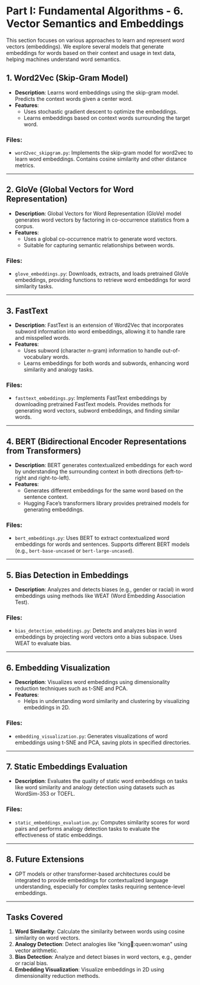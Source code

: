 # Part I: Fundamental Algorithms - 6. Vector Semantics and Embeddings

This section focuses on various approaches to learn and represent word vectors (embeddings). We explore several models that generate embeddings for words based on their context and usage in text data, helping machines understand word semantics.

## 1. Word2Vec (Skip-Gram Model)
- **Description**: Learns word embeddings using the skip-gram model. Predicts the context words given a center word.
- **Features**:
  - Uses stochastic gradient descent to optimize the embeddings.
  - Learns embeddings based on context words surrounding the target word.
  
### Files:
- `word2vec_skipgram.py`: Implements the skip-gram model for word2vec to learn word embeddings. Contains cosine similarity and other distance metrics.

---

## 2. GloVe (Global Vectors for Word Representation)
- **Description**: Global Vectors for Word Representation (GloVe) model generates word vectors by factoring in co-occurrence statistics from a corpus.
- **Features**:
  - Uses a global co-occurrence matrix to generate word vectors.
  - Suitable for capturing semantic relationships between words.
  
### Files:
- `glove_embeddings.py`: Downloads, extracts, and loads pretrained GloVe embeddings, providing functions to retrieve word embeddings for word similarity tasks.

---

## 3. FastText
- **Description**: FastText is an extension of Word2Vec that incorporates subword information into word embeddings, allowing it to handle rare and misspelled words.
- **Features**:
  - Uses subword (character n-gram) information to handle out-of-vocabulary words.
  - Learns embeddings for both words and subwords, enhancing word similarity and analogy tasks.
  
### Files:
- `fasttext_embeddings.py`: Implements FastText embeddings by downloading pretrained FastText models. Provides methods for generating word vectors, subword embeddings, and finding similar words.

---

## 4. BERT (Bidirectional Encoder Representations from Transformers)
- **Description**: BERT generates contextualized embeddings for each word by understanding the surrounding context in both directions (left-to-right and right-to-left).
- **Features**:
  - Generates different embeddings for the same word based on the sentence context.
  - Hugging Face’s transformers library provides pretrained models for generating embeddings.
  
### Files:
- `bert_embeddings.py`: Uses BERT to extract contextualized word embeddings for words and sentences. Supports different BERT models (e.g., `bert-base-uncased` or `bert-large-uncased`).

---

## 5. Bias Detection in Embeddings
- **Description**: Analyzes and detects biases (e.g., gender or racial) in word embeddings using methods like WEAT (Word Embedding Association Test).
  
### Files:
- `bias_detection_embeddings.py`: Detects and analyzes bias in word embeddings by projecting word vectors onto a bias subspace. Uses WEAT to evaluate bias.

---

## 6. Embedding Visualization
- **Description**: Visualizes word embeddings using dimensionality reduction techniques such as t-SNE and PCA.
- **Features**:
  - Helps in understanding word similarity and clustering by visualizing embeddings in 2D.
  
### Files:
- `embedding_visualization.py`: Generates visualizations of word embeddings using t-SNE and PCA, saving plots in specified directories.

---

## 7. Static Embeddings Evaluation
- **Description**: Evaluates the quality of static word embeddings on tasks like word similarity and analogy detection using datasets such as WordSim-353 or TOEFL.
  
### Files:
- `static_embeddings_evaluation.py`: Computes similarity scores for word pairs and performs analogy detection tasks to evaluate the effectiveness of static embeddings.

---

## 8. Future Extensions
- GPT models or other transformer-based architectures could be integrated to provide embeddings for contextualized language understanding, especially for complex tasks requiring sentence-level embeddings.

---

## Tasks Covered
1. **Word Similarity**: Calculate the similarity between words using cosine similarity on word vectors.
2. **Analogy Detection**: Detect analogies like "king:man::queen:woman" using vector arithmetic.
3. **Bias Detection**: Analyze and detect biases in word vectors, e.g., gender or racial bias.
4. **Embedding Visualization**: Visualize embeddings in 2D using dimensionality reduction methods.
